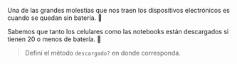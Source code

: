 Una de las grandes molestias que nos traen los dispositivos electrónicos es cuando se quedan sin batería. :battery:

Sabemos que tanto los celulares como las notebooks están descargados si tienen 20 o menos de batería. :electric_plug:

> Definí el método `descargado?` en donde corresponda. 